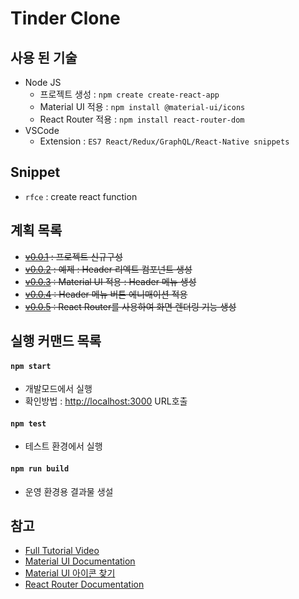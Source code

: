 # Tinder Clone 

## 사용 된 기술
 - Node JS
     - 프로젝트 생성 : `npm create create-react-app` 
     - Material UI 적용 : `npm install @material-ui/icons`
     - React Router 적용 : `npm install react-router-dom`
 - VSCode 
     - Extension : `ES7 React/Redux/GraphQL/React-Native snippets`

## Snippet 
- `rfce` : create react function


## 계획 목록
 - ~~[v0.0.1][v0.0.1] : 프로젝트 신규구성~~
 - ~~[v0.0.2][v0.0.2] : 예제 : Header 리엑트 컴포넌트 생성~~
 - ~~[v0.0.3][v0.0.3] : Material UI 적용 : Header 메뉴 생성~~ 
 - ~~[v0.0.4][v0.0.4] : Header 메뉴 버튼 에니매이션 적용~~
 - ~~[v0.0.5][v0.0.5] : React Router를 사용하여 화면 렌더링 기능 생성~~

## 실행 커맨드 목록 

#### `npm start`

 - 개발모드에서 실행
 - 확인방법 : [http://localhost:3000](http://localhost:3000) URL호출 


#### `npm test`

 - 테스트 환경에서 실행 

#### `npm run build`

 - 운영 환경용 결과물 생설 


## 참고
 - [Full Tutorial Video][vid]
 - [Material UI Documentation][mu-docs]
 - [Material UI 아이콘 찾기][mu-search]
 - [React Router Documentation][rr-docs]

[vid]: https://www.youtube.com/watch?v=DQfeB_FKKkc&list=WL
[mu-docs]: https://material-ui.com/getting-started/installation/
[mu-search]: https://material-ui.com/components/material-icons/
[rr-docs]: https://reactrouter.com/web/guides/

[v0.0.1]: http://ginno.synology.me:3000/EDUCATION/tinder-clone/src/v0.0.1
[v0.0.2]: http://ginno.synology.me:3000/EDUCATION/tinder-clone/src/v0.0.2
[v0.0.3]: http://ginno.synology.me:3000/EDUCATION/tinder-clone/src/v0.0.3
[v0.0.4]: http://ginno.synology.me:3000/EDUCATION/tinder-clone/src/v0.0.4
[v0.0.5]: http://ginno.synology.me:3000/EDUCATION/tinder-clone/src/v0.0.5
